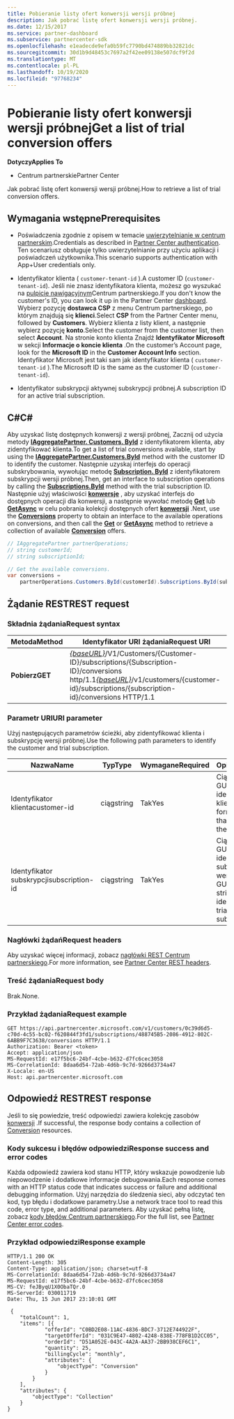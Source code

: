 ```yaml
---
title: Pobieranie listy ofert konwersji wersji próbnej
description: Jak pobrać listę ofert konwersji wersji próbnej.
ms.date: 12/15/2017
ms.service: partner-dashboard
ms.subservice: partnercenter-sdk
ms.openlocfilehash: e1eadecde9efa0b59fc7790bd474889bb32821dc
ms.sourcegitcommit: 30d1b9d48453c7697a2f42ee09138e507dcf9f2d
ms.translationtype: MT
ms.contentlocale: pl-PL
ms.lasthandoff: 10/19/2020
ms.locfileid: "97768234"
---
```

# <a name="get-a-list-of-trial-conversion-offers"></a><span data-ttu-id="525be-103">Pobieranie listy ofert konwersji wersji próbnej</span><span class="sxs-lookup"><span data-stu-id="525be-103">Get a list of trial conversion offers</span></span>

<span data-ttu-id="525be-104">**Dotyczy**</span><span class="sxs-lookup"><span data-stu-id="525be-104">**Applies To**</span></span>

- <span data-ttu-id="525be-105">Centrum partnerskie</span><span class="sxs-lookup"><span data-stu-id="525be-105">Partner Center</span></span>

<span data-ttu-id="525be-106">Jak pobrać listę ofert konwersji wersji próbnej.</span><span class="sxs-lookup"><span data-stu-id="525be-106">How to retrieve a list of trial conversion offers.</span></span>

## <a name="prerequisites"></a><span data-ttu-id="525be-107">Wymagania wstępne</span><span class="sxs-lookup"><span data-stu-id="525be-107">Prerequisites</span></span>

- <span data-ttu-id="525be-108">Poświadczenia zgodnie z opisem w temacie [uwierzytelnianie w centrum partnerskim](partner-center-authentication.md).</span><span class="sxs-lookup"><span data-stu-id="525be-108">Credentials as described in [Partner Center authentication](partner-center-authentication.md).</span></span> <span data-ttu-id="525be-109">Ten scenariusz obsługuje tylko uwierzytelnianie przy użyciu aplikacji i poświadczeń użytkownika.</span><span class="sxs-lookup"><span data-stu-id="525be-109">This scenario supports authentication with App+User credentials only.</span></span>

- <span data-ttu-id="525be-110">Identyfikator klienta ( `customer-tenant-id` ).</span><span class="sxs-lookup"><span data-stu-id="525be-110">A customer ID (`customer-tenant-id`).</span></span> <span data-ttu-id="525be-111">Jeśli nie znasz identyfikatora klienta, możesz go wyszukać na [pulpicie nawigacyjnym](https://partner.microsoft.com/dashboard)Centrum partnerskiego.</span><span class="sxs-lookup"><span data-stu-id="525be-111">If you don't know the customer's ID, you can look it up in the Partner Center [dashboard](https://partner.microsoft.com/dashboard).</span></span> <span data-ttu-id="525be-112">Wybierz pozycję **dostawca CSP** z menu Centrum partnerskiego, po którym znajdują się **klienci**.</span><span class="sxs-lookup"><span data-stu-id="525be-112">Select **CSP** from the Partner Center menu, followed by **Customers**.</span></span> <span data-ttu-id="525be-113">Wybierz klienta z listy klient, a następnie wybierz pozycję **konto**.</span><span class="sxs-lookup"><span data-stu-id="525be-113">Select the customer from the customer list, then select **Account**.</span></span> <span data-ttu-id="525be-114">Na stronie konto klienta Znajdź **Identyfikator Microsoft** w sekcji **Informacje o koncie klienta** .</span><span class="sxs-lookup"><span data-stu-id="525be-114">On the customer’s Account page, look for the **Microsoft ID** in the **Customer Account Info** section.</span></span> <span data-ttu-id="525be-115">Identyfikator Microsoft jest taki sam jak identyfikator klienta ( `customer-tenant-id` ).</span><span class="sxs-lookup"><span data-stu-id="525be-115">The Microsoft ID is the same as the customer ID  (`customer-tenant-id`).</span></span>

- <span data-ttu-id="525be-116">Identyfikator subskrypcji aktywnej subskrypcji próbnej.</span><span class="sxs-lookup"><span data-stu-id="525be-116">A subscription ID for an active trial subscription.</span></span>

## <a name="c"></a><span data-ttu-id="525be-117">C\#</span><span class="sxs-lookup"><span data-stu-id="525be-117">C\#</span></span>

<span data-ttu-id="525be-118">Aby uzyskać listę dostępnych konwersji z wersji próbnej, Zacznij od użycia metody [**IAggregatePartner. Customers. ById**](/dotnet/api/microsoft.store.partnercenter.customers.icustomercollection.byid) z identyfikatorem klienta, aby zidentyfikować klienta.</span><span class="sxs-lookup"><span data-stu-id="525be-118">To get a list of trial conversions available, start by using the [**IAggregatePartner.Customers.ById**](/dotnet/api/microsoft.store.partnercenter.customers.icustomercollection.byid) method with the customer ID to identify the customer.</span></span> <span data-ttu-id="525be-119">Następnie uzyskaj interfejs do operacji subskrybowania, wywołując metodę [**Subscription. ById**](/dotnet/api/microsoft.store.partnercenter.customerusers.icustomerusercollection.byid) z identyfikatorem subskrypcji wersji próbnej.</span><span class="sxs-lookup"><span data-stu-id="525be-119">Then, get an interface to subscription operations by calling the [**Subscriptions.ById**](/dotnet/api/microsoft.store.partnercenter.customerusers.icustomerusercollection.byid) method with the trial subscription ID.</span></span> <span data-ttu-id="525be-120">Następnie użyj właściwości [**konwersje**](/dotnet/api/microsoft.store.partnercenter.subscriptions.isubscription.conversions) , aby uzyskać interfejs do dostępnych operacji dla konwersji, a następnie wywołać metodę [**Get**](/dotnet/api/microsoft.store.partnercenter.subscriptions.isubscriptionconversioncollection.get) lub [**GetAsync**](/dotnet/api/microsoft.store.partnercenter.subscriptions.isubscriptionconversioncollection.getasync) w celu pobrania kolekcji dostępnych ofert [**konwersji**](/dotnet/api/microsoft.store.partnercenter.models.subscriptions.conversion) .</span><span class="sxs-lookup"><span data-stu-id="525be-120">Next, use the [**Conversions**](/dotnet/api/microsoft.store.partnercenter.subscriptions.isubscription.conversions) property to obtain an interface to the available operations on conversions, and then call the [**Get**](/dotnet/api/microsoft.store.partnercenter.subscriptions.isubscriptionconversioncollection.get) or [**GetAsync**](/dotnet/api/microsoft.store.partnercenter.subscriptions.isubscriptionconversioncollection.getasync) method to retrieve a collection of available [**Conversion**](/dotnet/api/microsoft.store.partnercenter.models.subscriptions.conversion) offers.</span></span>

``` csharp
// IAggregatePartner partnerOperations;
// string customerId;
// string subscriptionId;

// Get the available conversions.
var conversions =
    partnerOperations.Customers.ById(customerId).Subscriptions.ById(subscriptionId).Conversions.Get();
```

## <a name="rest-request"></a><span data-ttu-id="525be-121">Żądanie REST</span><span class="sxs-lookup"><span data-stu-id="525be-121">REST request</span></span>

### <a name="request-syntax"></a><span data-ttu-id="525be-122">Składnia żądania</span><span class="sxs-lookup"><span data-stu-id="525be-122">Request syntax</span></span>

| <span data-ttu-id="525be-123">Metoda</span><span class="sxs-lookup"><span data-stu-id="525be-123">Method</span></span>  | <span data-ttu-id="525be-124">Identyfikator URI żądania</span><span class="sxs-lookup"><span data-stu-id="525be-124">Request URI</span></span>                                                                                                                 |
|---------|-----------------------------------------------------------------------------------------------------------------------------|
| <span data-ttu-id="525be-125">**Pobierz**</span><span class="sxs-lookup"><span data-stu-id="525be-125">**GET**</span></span> | <span data-ttu-id="525be-126">[*{baseURL}*](partner-center-rest-urls.md)/V1/Customers/{Customer-ID}/subscriptions/{Subscription-ID}/conversions http/1.1</span><span class="sxs-lookup"><span data-stu-id="525be-126">[*{baseURL}*](partner-center-rest-urls.md)/v1/customers/{customer-id}/subscriptions/{subscription-id}/conversions HTTP/1.1</span></span> |

### <a name="uri-parameter"></a><span data-ttu-id="525be-127">Parametr URI</span><span class="sxs-lookup"><span data-stu-id="525be-127">URI parameter</span></span>

<span data-ttu-id="525be-128">Użyj następujących parametrów ścieżki, aby zidentyfikować klienta i subskrypcję wersji próbnej.</span><span class="sxs-lookup"><span data-stu-id="525be-128">Use the following path parameters to identify the customer and trial subscription.</span></span>

| <span data-ttu-id="525be-129">Nazwa</span><span class="sxs-lookup"><span data-stu-id="525be-129">Name</span></span>            | <span data-ttu-id="525be-130">Typ</span><span class="sxs-lookup"><span data-stu-id="525be-130">Type</span></span>   | <span data-ttu-id="525be-131">Wymagane</span><span class="sxs-lookup"><span data-stu-id="525be-131">Required</span></span> | <span data-ttu-id="525be-132">Opis</span><span class="sxs-lookup"><span data-stu-id="525be-132">Description</span></span>                                                     |
|-----------------|--------|----------|-----------------------------------------------------------------|
| <span data-ttu-id="525be-133">Identyfikator klienta</span><span class="sxs-lookup"><span data-stu-id="525be-133">customer-id</span></span>     | <span data-ttu-id="525be-134">ciąg</span><span class="sxs-lookup"><span data-stu-id="525be-134">string</span></span> | <span data-ttu-id="525be-135">Tak</span><span class="sxs-lookup"><span data-stu-id="525be-135">Yes</span></span>      | <span data-ttu-id="525be-136">Ciąg w formacie GUID, który identyfikuje klienta.</span><span class="sxs-lookup"><span data-stu-id="525be-136">A GUID formatted string that identifies the customer.</span></span>           |
| <span data-ttu-id="525be-137">Identyfikator subskrypcji</span><span class="sxs-lookup"><span data-stu-id="525be-137">subscription-id</span></span> | <span data-ttu-id="525be-138">ciąg</span><span class="sxs-lookup"><span data-stu-id="525be-138">string</span></span> | <span data-ttu-id="525be-139">Tak</span><span class="sxs-lookup"><span data-stu-id="525be-139">Yes</span></span>      | <span data-ttu-id="525be-140">Ciąg w formacie GUID, który identyfikuje subskrypcję wersji próbnej.</span><span class="sxs-lookup"><span data-stu-id="525be-140">A GUID formatted string that identifies the trial subscription.</span></span> |

### <a name="request-headers"></a><span data-ttu-id="525be-141">Nagłówki żądań</span><span class="sxs-lookup"><span data-stu-id="525be-141">Request headers</span></span>

<span data-ttu-id="525be-142">Aby uzyskać więcej informacji, zobacz [nagłówki REST Centrum partnerskiego](headers.md).</span><span class="sxs-lookup"><span data-stu-id="525be-142">For more information, see [Partner Center REST headers](headers.md).</span></span>

### <a name="request-body"></a><span data-ttu-id="525be-143">Treść żądania</span><span class="sxs-lookup"><span data-stu-id="525be-143">Request body</span></span>

<span data-ttu-id="525be-144">Brak.</span><span class="sxs-lookup"><span data-stu-id="525be-144">None.</span></span>

### <a name="request-example"></a><span data-ttu-id="525be-145">Przykład żądania</span><span class="sxs-lookup"><span data-stu-id="525be-145">Request example</span></span>

```http
GET https://api.partnercenter.microsoft.com/v1/customers/0c39d6d5-c70d-4c55-bc02-f620844f3fd1/subscriptions/488745B5-2086-4912-802C-6ABB9F7C3638/conversions HTTP/1.1
Authorization: Bearer <token>
Accept: application/json
MS-RequestId: e17f5bc6-24bf-4cbe-b632-d7fc6cec3058
MS-CorrelationId: 8daa6d54-72ab-4d6b-9c7d-9266d3734a47
X-Locale: en-US
Host: api.partnercenter.microsoft.com
```

## <a name="rest-response"></a><span data-ttu-id="525be-146">Odpowiedź REST</span><span class="sxs-lookup"><span data-stu-id="525be-146">REST response</span></span>

<span data-ttu-id="525be-147">Jeśli to się powiedzie, treść odpowiedzi zawiera kolekcję zasobów [konwersji](conversions-resources.md#conversionresult) .</span><span class="sxs-lookup"><span data-stu-id="525be-147">If successful, the response body contains a collection of [Conversion](conversions-resources.md#conversionresult) resources.</span></span>

### <a name="response-success-and-error-codes"></a><span data-ttu-id="525be-148">Kody sukcesu i błędów odpowiedzi</span><span class="sxs-lookup"><span data-stu-id="525be-148">Response success and error codes</span></span>

<span data-ttu-id="525be-149">Każda odpowiedź zawiera kod stanu HTTP, który wskazuje powodzenie lub niepowodzenie i dodatkowe informacje debugowania.</span><span class="sxs-lookup"><span data-stu-id="525be-149">Each response comes with an HTTP status code that indicates success or failure and additional debugging information.</span></span> <span data-ttu-id="525be-150">Użyj narzędzia do śledzenia sieci, aby odczytać ten kod, typ błędu i dodatkowe parametry.</span><span class="sxs-lookup"><span data-stu-id="525be-150">Use a network trace tool to read this code, error type, and additional parameters.</span></span> <span data-ttu-id="525be-151">Aby uzyskać pełną listę, zobacz [kody błędów Centrum partnerskiego](error-codes.md).</span><span class="sxs-lookup"><span data-stu-id="525be-151">For the full list, see [Partner Center error codes](error-codes.md).</span></span>

### <a name="response-example"></a><span data-ttu-id="525be-152">Przykład odpowiedzi</span><span class="sxs-lookup"><span data-stu-id="525be-152">Response example</span></span>

```http
HTTP/1.1 200 OK
Content-Length: 305
Content-Type: application/json; charset=utf-8
MS-CorrelationId: 8daa6d54-72ab-4d6b-9c7d-9266d3734a47
MS-RequestId: e17f5bc6-24bf-4cbe-b632-d7fc6cec3058
MS-CV: feJByqU1X0ObaTQr.0
MS-ServerId: 030011719
Date: Thu, 15 Jun 2017 23:10:01 GMT

 {
    "totalCount": 1,
    "items": [{
            "offerId": "C0BD2E08-11AC-4836-BDC7-3712E744922F",
            "targetOfferId": "031C9E47-4802-4248-838E-778FB1D2CC05",
            "orderId": "D51A052E-043C-4A2A-AA37-2BB938CEF6C1",
            "quantity": 25,
            "billingCycle": "monthly",
            "attributes": {
                "objectType": "Conversion"
            }
        }
    ],
    "attributes": {
        "objectType": "Collection"
    }
}
```
